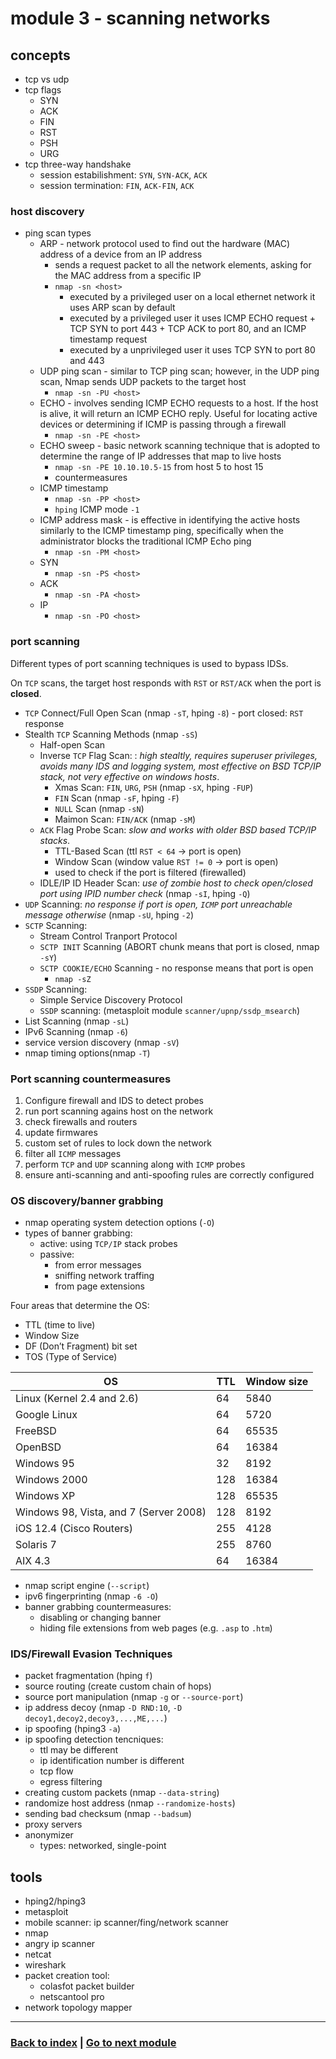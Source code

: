 # module 3 - scanning networks

## concepts

- tcp vs udp
- tcp flags
  - SYN
  - ACK
  - FIN
  - RST
  - PSH
  - URG
- tcp three-way handshake
  - session estabilishment: `SYN`, `SYN-ACK`, `ACK`
  - session termination: `FIN`, `ACK-FIN`, `ACK`

### host discovery

- ping scan types
  - ARP - network protocol used to find out the hardware (MAC) address of a device from an IP address
    - sends a request packet to all the network elements, asking for the MAC address from a specific IP
    - `nmap -sn <host>`
      - executed by a privileged user on a local ethernet network it uses ARP scan by default
      - executed by a privileged user it uses ICMP ECHO request + TCP SYN to port 443 + TCP ACK to port 80, and an ICMP timestamp request
      - executed by a unprivileged user it uses TCP SYN to port 80 and 443
  - UDP ping scan - similar to TCP ping scan; however, in the UDP ping scan, Nmap sends UDP packets to the target host
    - `nmap -sn -PU <host>`
  - ECHO - involves sending ICMP ECHO requests to a host. If the host is alive, it will return an ICMP ECHO reply. Useful for locating active devices or determining if ICMP is passing through a firewall
    - `nmap -sn -PE <host>`
  - ECHO sweep - basic network scanning technique that is adopted to determine the range of IP addresses that map to live hosts
    - `nmap -sn -PE 10.10.10.5-15` from host 5 to host 15
    - countermeasures
  - ICMP timestamp 
    - `nmap -sn -PP <host>`
    - `hping` ICMP mode `-1`
  - ICMP address mask - is effective in identifying the active hosts similarly to the ICMP timestamp ping, specifically when the administrator blocks the traditional ICMP Echo ping
    - `nmap -sn -PM <host>`
  - SYN 
    - `nmap -sn -PS <host>`
  - ACK 
    - `nmap -sn -PA <host>`
  - IP 
    - `nmap -sn -PO <host>`

### port scanning

Different types of port scanning techniques is used to bypass IDSs.

On `TCP` scans, the target host responds with `RST` or `RST/ACK` when the port is **closed**.

- `TCP` Connect/Full Open Scan (nmap `-sT`, hping `-8`) - port closed: `RST` response
- Stealth `TCP` Scanning Methods (nmap `-sS`)
  - Half-open Scan
  - Inverse `TCP` Flag Scan: : _high stealtly, requires superuser privileges, avoids many IDS and logging system, most effective on BSD TCP/IP stack, not very effective on windows hosts_.
    - Xmas Scan: `FIN`, `URG`, `PSH` (nmap `-sX`, hping `-FUP`)
    - `FIN` Scan (nmap `-sF`, hping `-F`)
    - `NULL` Scan (nmap `-sN`)
    - Maimon Scan: `FIN/ACK` (nmap `-sM`)
  - `ACK` Flag Probe Scan: _slow and works with older BSD based TCP/IP stacks_.
    - TTL-Based Scan (ttl `RST < 64` -> port is open)
    - Window Scan (window value `RST != 0` -> port is open)
    - used to check if the port is filtered (firewalled)
  - IDLE/IP ID Header Scan: _use of zombie host to check open/closed port using IPID number check_ (nmap `-sI`, hping `-Q`)
- `UDP` Scanning: _no response if port is open, `ICMP` port unreachable message otherwise_ (nmap `-sU`, hping `-2`)
- `SCTP` Scanning:
  - Stream Control Tranport Protocol
  - `SCTP INIT` Scanning (ABORT chunk means that port is closed, nmap `-sY`)
  - `SCTP COOKIE/ECHO` Scanning - no response means that port is open
    - `nmap -sZ`
- `SSDP` Scanning:
  - Simple Service Discovery Protocol
  - `SSDP` scanning: (metasploit module `scanner/upnp/ssdp_msearch`)
- List Scanning (nmap `-sL`)
- IPv6 Scanning (nmap `-6`)
- service version discovery (nmap `-sV`)
- nmap timing options(nmap `-T`)

### Port scanning countermeasures

1. Configure firewall and IDS to detect probes
2. run port scanning agains host on the network
3. check firewalls and routers
4. update firmwares
5. custom set of rules to lock down the network
6. filter all `ICMP` messages
7. perform `TCP` and `UDP` scanning along with `ICMP` probes
8. ensure anti-scanning and anti-spoofing rules are correctly configured

### OS discovery/banner grabbing

- nmap operating system detection options (`-O`)
- types of banner grabbing:
  - active: using `TCP/IP` stack probes
  - passive:
    - from error messages
    - sniffing network traffing
    - from page extensions

Four areas that determine the OS:

- TTL (time to live)
- Window Size
- DF (Don’t Fragment) bit set
- TOS (Type of Service)

<table>
<thead>
<th>OS</th>
<th>TTL</th>
<th>Window size</th>
</thead>
<tbody>
<tr>
<td>Linux (Kernel 2.4 and 2.6)</td>
<td>64</td>
<td>5840</td>
</tr>
<tr>
<td>Google Linux</td>
<td>64</td>
<td>5720</td>
</tr>
<tr>
<td>FreeBSD</td>
<td>64</td>
<td>65535</td>
</tr>
<tr>
<td>OpenBSD</td>
<td>64</td>
<td>16384</td>
</tr>
<tr>
<td>Windows 95</td>
<td>32</td>
<td>8192</td>
</tr>
<tr>
<td>Windows 2000</td>
<td>128</td>
<td>16384</td>
</tr>
<tr>
<td>Windows XP</td>
<td>128</td>
<td>65535</td>
</tr>
<tr>
<td>Windows 98, Vista, and 7 (Server 2008)</td>
<td>128</td>
<td>8192</td>
</tr>
<tr>
<td>iOS 12.4 (Cisco Routers)</td>
<td>255</td>
<td>4128</td>
</tr>
<tr>
<td>Solaris 7</td>
<td>255</td>
<td>8760</td>
</tr>
<tr>
<td>AIX 4.3</td>
<td>64</td>
<td>16384</td>
</tr>
</tbody>
</table>

- nmap script engine (`--script`)
- ipv6 fingerprinting (nmap `-6 -O`)
- banner grabbing countermeasures:
  - disabling or changing banner
  - hiding file extensions from web pages (e.g. `.asp` to `.htm`)

### IDS/Firewall Evasion Techniques

- packet fragmentation (hping `f`)
- source routing (create custom chain of hops)
- source port manipulation (nmap `-g` or `--source-port`)
- ip address decoy (nmap `-D RND:10`, `-D decoy1,decoy2,decoy3,...,ME,...`)
- ip spoofing (hping3 `-a`)
- ip spoofing detection tencniques:
  - ttl may be different
  - ip identification number is different
  - tcp flow
  - egress filtering
- creating custom packets (nmap `--data-string`)
- randomize host address (nmap `--randomize-hosts`)
- sending bad checksum (nmap `--badsum`)
- proxy servers
- anonymizer
  - types: networked, single-point

## tools

- hping2/hping3
- metasploit
- mobile scanner: ip scanner/fing/network scanner
- nmap
- angry ip scanner
- netcat
- wireshark
- packet creation tool:
  - colasfot packet builder
  - netscantool pro
- network topology mapper

---
### [Back to index](../README.md) | [Go to next module](04.md)